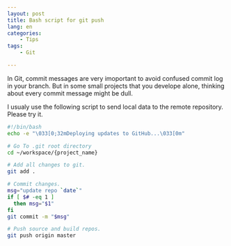 ```yaml
---
layout: post
title: Bash script for git push
lang: en
categories:
    - Tips
tags:
    - Git

---
```


In Git, commit messages are very imoportant to avoid confused commit log in your branch.
But in some small projects that you develope alone, thinking about every commit message might be dull.

I usualy use the following script to send local data to the remote repository. Please try it.

```bash
#!/bin/bash
echo -e "\033[0;32mDeploying updates to GitHub...\033[0m"

# Go To .git root directory
cd ~/workspace/{project_name}

# Add all changes to git.
git add .

# Commit changes.
msg="update repo `date`"
if [ $# -eq 1 ]
  then msg="$1"
fi
git commit -m "$msg"

# Push source and build repos.
git push origin master
```
